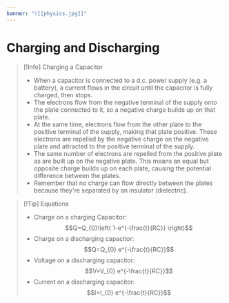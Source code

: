 ```yaml
---
banner: "![[physics.jpg]]"
---
```

# Charging and Discharging 

> [!Info] Charging a Capacitor 
> - When a capacitor is connected to a d.c. power supply (e.g. a battery), a current flows in the circuit until the capacitor is fully charged, then stops. 
> - The electrons flow from the negative terminal of the supply onto the plate connected to it, so a negative charge builds up on that plate.
> - At the same time, electrons flow from the other plate to the positive terminal of the supply, making that plate positive. These electrons are repelled by the negative charge on the negative plate and attracted to the positive terminal of the supply. 
> - The same number of electrons are repelled from the positive plate as are built up on the negative plate. This means an equal but opposite charge builds up on each plate, causing the potential difference between the plates. 
> - Remember that no charge can flow directly between the plates because they're separated by an insulator (dielectric).

> [!Tip] Equations
> - Charge on a charging Capacitor: $$Q=Q_{0}\left( 1-e^{-\frac{t}{RC}} \right)$$
> - Charge on a discharging capacitor: $$Q=Q_{0} e^{-\frac{t}{RC}}$$
> - Voltage on a discharging capacitor: $$V=V_{0} e^{-\frac{t}{RC}}$$
> - Current on a discharging capacitor: $$I=I_{0} e^{-\frac{t}{RC}}$$

